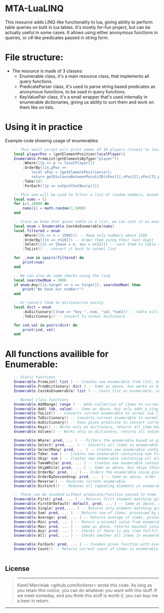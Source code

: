 # MTA-LuaLINQ
This resource adds LINQ-like functionality to lua, giving ability to perform table queries on bulit in lua tables. It's mostly for-fun project, but can be actually useful in some cases. It allows using either anonymous functions in queries, or c# like predicates passed in string form.
&nbsp;


# File structure:
 - The resource is made of 3 classes:
   - Enumerable class, it's a main resource class, that implements all query functions.
   - PredicateParser class, it's used to parse string based predicates as anonymous functions, to be used in query functions.
   - KeyValuePair class, it's a small wrapper that's used internally in enumerable dictionaries, giving us ability to sort them and work on them like on lists.

# Using it in practice
Example code showing usage of enumerables
```lua
    -- This small script will print names of 10 players closest to localPlayer, excluding him.
    local playerPos = {getElementPosition(localPlayer)}
    Enumerable.FromList(getElementsByType("player"))
        :Where([[p => p ~= localPlayer]])
        :OrderBy([[e,pPos => 
            local vPos = {getElementPosition(e)};
            return getDistanceBetweenPoints3D(vPos[1],vPos[2],vPos[3],pPos[1],pPos[2],pPos[3])]], playerPos)
        :Take(10)
        :ForEach([[p => outputChatBox(p)]])
```
```lua
    -- This one will be used to filter a list of random numbers, based on few conditions
    local nums = {}
    for i=1,10000 do
        nums[i] = math.random(1,5000)
    end

    -- Since we know that given table is a list, we can cast it as enumerable and skip the overhead of copying the collection in Enumerable.FromList
    local enum = Enumerable.CastAsEnumerable(nums)
    local filtered = enum
        :Where([[n => n > 1500]]) -- Keep only numbers above 1500
        :OrderBy([[n => n%10]]) -- Order them using their last digit
        :Select([[n => {base = n, inc = n+1}]]) -- cast them to table containing them, and their incremented version
        :ToList() -- convert it back to normal list

    for _,num in ipairs(filtered) do
        print(num)
    end

    -- We can also do some checks using the linq
    local searchedNum = 2000
    if enum:Any([[n,target => n == target]], searchedNum) then
        print("We have our number!")
    end

    -- Or convert them to dictionaries easily
    local dict = enum
        :AsDictionary([[num => "key_"..num, "val_"num]]) -- table will have form tab["key_num"] = "val_num"
        :ToDictionary() -- Convert to normal dictionary

    for ind,val in pairs(dict) do
        print(ind, val)
    end
```

# All functions availible for Enumerable:
```lua
    -- Static functions
    Enumerable.FromList( list ) -- Creates new enumerable from list, doesn't work in place.
    Enumerable.FromDictionary( dict ) -- Same as above, but works on dictionaries.
    Enumerable.CastAsEnumerable( list ) -- Casts list as enumerable, skips overhead of FromList, but works in place.

    -- Normal class functions
    Enumerable:AddRange( range ) -- Adds collection of items to current enumerable, the type of collection should match current enumerable
    Enumerable:Add( tab, value) -- Same as above, but only adds a single item, in case of list it adds tab, if it's dictionary, tab is key and value is value
    Enumerable:ToList() -- Converts current enumerable to normal lua list
    Enumerable:ToDictionary() -- Converts current enumerable to normal lua dictionary
    Enumerable:AsDictionary() -- Uses given predicate to convert current list enumerable into dictionary enumerable
    Enumerable:Keys() -- Works only on dictionary, returns all item keys in enumerable
    Enumerable:Values() -- Works only on dictionary, returns all values of items in enumerable

    Enumerable:Where( pred, ... ) -- Filters the enumerable based on given predicate
    Enumerable:Select( pred, ... ) -- Converts all items in enumerable to new format specified by predicate
    Enumerable:SelectMany( pred, ... ) -- Creates new enumerable containing all items matching given predicate, same as SelectMany in C# LINQ
    Enumerable:Take( num ) -- Creates new enumerable containing num first item of current enumerable
    Enumerable:Skip( num ) -- Creates new enumerable containing all elements except of num first ones
    Enumerable:TakeWhile( pred, ... ) -- Creates new enumerable containing all elements fullfiling given predicate until it hits first not matching one
    Enumerable:SkipWhile( pred, ... ) -- Same as above, but skips those elements instead of adding them
    Enumerable:OrderBy( pred, ... ) -- Orders the enumerable using given predicate, for now works only on numeric values, so no string comparisions
    Enumerable:OrderByDescending( pred, ... ) -- Same as above, order is reverted.
    Enumerable:Reverse() -- Reverses current enumerable
    Enumerable:Distinct() -- Removes all repeating elements in enumerable, keeps only a single copy of everything

    -- Those can be invoked without predicate/function passed to them
    Enumerable:First( pred, ... ) -- Returns first element matching given predicate
    Enumerable:FirstOrDefault( default, pred, ... ) -- Same as above, returns given default value if no matching item found
    Enumerable:Single( pred, ... ) -- Returns only element matching given predicate, raises error if more than 1 item matches it.
    Enumerable:Sum( pred, ... ) -- Returns sum of items, processed by given predicate
    Enumerable:Average( pred, ... ) -- Returns average of items, processed by given predicate
    Enumerable:Min( pred, ... ) -- Return a minimal value from enumerable, processed by give predicate
    Enumerable:Max( pred, ... ) -- Same as above, returns maximal value
    Enumerable:Any( pred, ... ) -- Checks if there is any item fullfiling given predicate
    Enumerable:All( pred, ... ) -- Checks whether all items in enumerable fullfil given predicate

    Enumerable:ForEach( pred, ... ) -- Invokes given function with every item passed to it as argument
    Enumerable:Count() -- Returns current count of items in enumerable
    
```

License
----
> ----------------------------------------------------------------------------
> Kamil Marciniak <github.com/forkerer> wrote this code. As long as you retain this 
> notice, you can do whatever you want with this stuff. If we
> meet someday, and you think this stuff is worth it, you can
> buy me a beer in return.
 ----------------------------------------------------------------------------
